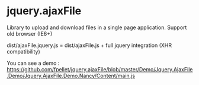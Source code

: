 jquery.ajaxFile
===============

Library to upload and download files in a single page application.
Support old browser (IE6+)

dist/ajaxFile.jquery.js = dist/ajaxFile.js + full jquery integration (XHR compatibility)

You can see a demo : https://github.com/fpellet/jquery.ajaxFile/blob/master/Demo/Jquery.AjaxFile.Demo/Jquery.AjaxFile.Demo.Nancy/Content/main.js
